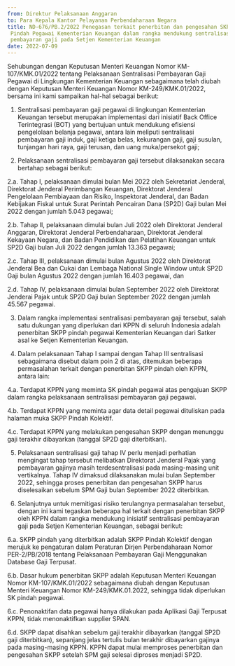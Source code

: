 ```yaml
---
from: Direktur Pelaksanaan Anggaran
to: Para Kepala Kantor Pelayanan Perbendaharaan Negara
title: ND-676/PB.2/2022 Penegasan terkait penerbitan dan pengesahan SKPP
 Pindah Pegawai Kementerian Keuangan dalam rangka mendukung sentralisasi
 pembayaran gaji pada Setjen Kementerian Keuangan
date: 2022-07-09
---
```


Sehubungan dengan Keputusan Menteri Keuangan Nomor KM-107/KMK.01/2022
tentang Pelaksanaan Sentralisasi Pembayaran Gaji Pegawai di Lingkungan
Kementerian Keuangan sebagaimana telah diubah dengan Keputusan Menteri
Keuangan Nomor KM-249/KMK.01/2022, bersama ini kami sampaikan hal-hal
sebagai berikut:

1. Sentralisasi pembayaran gaji pegawai di lingkungan Kementerian
Keuangan tersebut merupakan implementasi dari inisiatif Back Office
Terintegrasi (BOT) yang bertujuan untuk mendukung	efisiensi pengelolaan
belanja   pegawai,   antara   lain   meliputi sentralisasi pembayaran
gaji induk, gaji ketiga belas, kekurangan gaji, gaji susulan, tunjangan
hari raya, gaji terusan, dan uang muka/persekot gaji;

2. Pelaksanaan sentralisasi pembayaran gaji tersebut dilaksanakan
secara bertahap sebagai berikut:

2.a.  Tahap  I,  pelaksanaan  dimulai  bulan  Mei  2022  oleh
Sekretariat  Jenderal,  Direktorat Jenderal Perimbangan Keuangan,
Direktorat Jenderal Pengelolaan Pembiayaan dan Risiko, Inspektorat
Jenderal, dan Badan Kebijakan Fiskal untuk Surat Perintah Pencairan
Dana (SP2D) Gaji bulan Mei 2022 dengan jumlah 5.043 pegawai;

2.b.  Tahap  II,  pelaksanaan  dimulai  bulan  Juli  2022  oleh
Direktorat  Jenderal  Anggaran, Direktorat Jenderal Perbendaharaan,
Direktorat Jenderal Kekayaan Negara, dan Badan Pendidikan dan Pelatihan
Keuangan untuk SP2D Gaji bulan Juli 2022 dengan jumlah 13.363 pegawai;

2.c.   Tahap III, pelaksanaan dimulai bulan Agustus 2022 oleh
Direktorat Jenderal Bea dan Cukai  dan  Lembaga  National  Single
Window  untuk  SP2D  Gaji  bulan  Agustus  2022 dengan jumlah 16.403
pegawai, dan

2.d.  Tahap IV, pelaksanaan dimulai bulan September 2022 oleh
Direktorat Jenderai Pajak untuk SP2D Gaji bulan September 2022 dengan
jumlah 45.567 pegawai.

3.  Dalam rangka implementasi sentralisasi pembayaran gaji tersebut,
salah satu dukungan yang diperlukan dari KPPN di seluruh Indonesia
adalah penerbitan SKPP pindah pegawai Kementerian Keuangan dari Satker
asal ke Setjen Kementerian Keuangan.

4.  Dalam pelaksanaan Tahap I sampai dengan Tahap III sentralisasi
sebagaimana disebut dalam poin 2 di atas, ditemukan beberapa
permasalahan terkait dengan penerbitan SKPP pindah oleh KPPN, antara
lain:

4.a.  Terdapat KPPN yang meminta SK pindah pegawai atas pengajuan SKPP
dalam rangka pelaksanaan sentralisasi pembayaran gaji pegawai.

4.b.  Terdapat KPPN yang meminta agar data detail pegawai dituliskan
pada halaman muka SKPP Pindah Kolektif.

4.c.  Terdapat KPPN yang melakukan pengesahan SKPP dengan menunggu
gaji terakhir dibayarkan (tanggal SP2D gaji diterbitkan).

5.  Pelaksanaan sentralisasi gaji tahap IV perlu menjadi perhatian
mengingat tahap tersebut melibatkan Direktorat Jenderal Pajak yang
pembayaran gajinya masih terdesentralisasi pada masing-masing unit
vertikalnya. Tahap IV dimaksud dilaksanakan mulai bulan September
2022, sehingga proses penerbitan dan pengesahan SKPP harus
diselesaikan sebelum SPM Gaji bulan September 2022 diterbitkan.

6.  Selanjutnya untuk memitigasi risiko terulangnya permasalahan
tersebut, dengan ini kami tegaskan  beberapa  hal  terkait  dengan
penerbitan  SKPP  oleh  KPPN  dalam  rangka mendukung  inisiatif
sentralisasi  pembayaran  gaji  pada  Setjen  Kementerian  Keuangan,
sebagai berikut:

6.a.  SKPP  pindah  yang  diterbitkan  adalah  SKPP  Pindah  Kolektif
dengan  merujuk  ke pengaturan dalam Peraturan Dirjen Perbendaharaan
Nomor PER-2/PB/2018 tentang Pelaksanaan Pembayaran Gaji Menggunakan
Database Gaji Terpusat.

6.b. Dasar  hukum  penerbitan  SKPP  adalah  Keputusan  Menteri
Keuangan  Nomor  KM-107/KMK.01/2022  sebagaimana  diubah  dengan
Keputusan  Menteri  Keuangan  Nomor KM-249/KMK.01.2022,
sehingga tidak diperlukan SK pindah pegawai.

6.c. Penonaktifan data pegawai hanya dilakukan pada Aplikasi Gaji
Terpusat KPPN, tidak menonaktifkan supplier SPAN.

6.d. SKPP dapat disahkan sebelum gaji terakhir dibayarkan (tanggal
SP2D gaji diterbitkan), sepanjang jelas tertulis bulan terakhir
dibayarkan gajinya pada masing-masing KPPN. KPPN dapat mulai memproses
penerbitan dan pengesahan SKPP setelah SPM gaji selesai diproses
menjadi SP2D.
